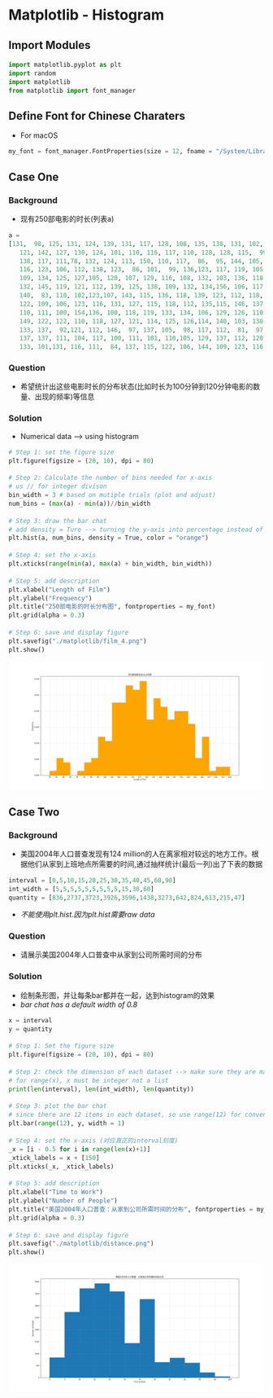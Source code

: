 # Matplotlib - Histogram

## Import Modules
```python
import matplotlib.pyplot as plt
import random
import matplotlib
from matplotlib import font_manager 
```

## Define Font for Chinese Charaters 
- For macOS

```python
my_font = font_manager.FontProperties(size = 12, fname = "/System/Library/Fonts/Hiragino Sans GB.ttc")
```
## Case One
### Background
- 现有250部电影的时长(列表a)

```python
a = 
[131,  98, 125, 131, 124, 139, 131, 117, 128, 108, 135, 138, 131, 102, 107, 114, 119, 128, 
   121, 142, 127, 130, 124, 101, 110, 116, 117, 110, 128, 128, 115,  99, 136, 126, 134,  95, 
   138, 117, 111,78, 132, 124, 113, 150, 110, 117,  86,  95, 144, 105, 126, 130,126, 130, 126, 
   116, 123, 106, 112, 138, 123,  86, 101,  99, 136,123, 117, 119, 105, 137, 123, 128, 125, 104, 
   109, 134, 125, 127,105, 120, 107, 129, 116, 108, 132, 103, 136, 118, 102, 120, 114,105, 115, 
   132, 145, 119, 121, 112, 139, 125, 138, 109, 132, 134,156, 106, 117, 127, 144, 139, 139, 119, 
   140,  83, 110, 102,123,107, 143, 115, 136, 118, 139, 123, 112, 118, 125, 109, 119, 133,112, 114, 
   122, 109, 106, 123, 116, 131, 127, 115, 118, 112, 135,115, 146, 137, 116, 103, 144,  83, 123, 111, 
   110, 111, 100, 154,136, 100, 118, 119, 133, 134, 106, 129, 126, 110, 111, 109, 141,120, 117, 106, 
   149, 122, 122, 110, 118, 127, 121, 114, 125, 126,114, 140, 103, 130, 141, 117, 106, 114, 121, 114, 
   133, 137,  92,121, 112, 146,  97, 137, 105,  98, 117, 112,  81,  97, 139, 113,134, 106, 144, 110, 
   137, 137, 111, 104, 117, 100, 111, 101, 110,105, 129, 137, 112, 120, 113, 133, 112,  83,  94, 146, 
   133, 101,131, 116, 111,  84, 137, 115, 122, 106, 144, 109, 123, 116, 111,111, 133, 150]
```

### Question
- 希望统计出这些电影时长的分布状态(比如时长为100分钟到120分钟电影的数量、出现的频率)等信息

### Solution
- Numerical data --> using histogram

```python
# Step 1: set the figure size 
plt.figure(figsize = (20, 10), dpi = 80)

# Step 2: Calculate the number of bins needed for x-axis
# us // for integer divison 
bin_width = 3 # based on mutiple trials (plot and adjust)
num_bins = (max(a) - min(a))//bin_width 

# Step 3: draw the bar chat 
# add density = Ture --> turning the y-axis into percentage instead of absolute counts
plt.hist(a, num_bins, density = True, color = "orange")

# Step 4: set the x-axis
plt.xticks(range(min(a), max(a) + bin_width, bin_width))

# Step 5: add description
plt.xlabel("Length of Film")
plt.ylabel("Frequency")
plt.title("250部电影的时长分布图", fontproperties = my_font)
plt.grid(alpha = 0.3)

# Step 6: save and display figure
plt.savefig("./matplotlib/film_4.png")
plt.show()
```
![alt text](mat/film_4.png)


## Case Two
### Background 
- 美国2004年人口普查发现有124 million的人在离家相对较远的地方工作。根据他们从家到上班地点所需要的时间,通过抽样统计(最后一列)出了下表的数据

```python
interval = [0,5,10,15,20,25,30,35,40,45,60,90]
int_width = [5,5,5,5,5,5,5,5,5,15,30,60]
quantity = [836,2737,3723,3926,3596,1438,3273,642,824,613,215,47]
```

- *不能使用plt.hist.因为plt.hist需要raw data*

### Question
- 请展示美国2004年人口普查中从家到公司所需时间的分布

### Solution
- 绘制条形图，并让每条bar都并在一起，达到histogram的效果 
- *bar chat has a default width of 0.8*

```python
x = interval 
y = quantity 

# Step 1: Set the figure size
plt.figure(figsize = (20, 10), dpi = 80)

# Step 2: check the dimension of each dataset --> make sure they are matched
# for range(x), x must be integer not a list
print(len(interval), len(int_width), len(quantity))

# Step 3: plot the bar chat
# since there are 12 items in each dataset, so use range(12) for convenience 
plt.bar(range(12), y, width = 1)

# Step 4: set the x-axis (对应真正的interval刻度)
_x = [i - 0.5 for i in range(len(x)+1)]
_xtick_labels = x + [150]
plt.xticks(_x, _xtick_labels)

# Step 5: add description
plt.xlabel("Time to Work")
plt.ylabel("Number of People")
plt.title("美国2004年人口普查：从家到公司所需时间的分布", fontproperties = my_font)
plt.grid(alpha = 0.3)

# Step 6: save and display figure
plt.savefig("./matplotlib/distance.png")
plt.show()
```
![alt text](mat/distance.png)


